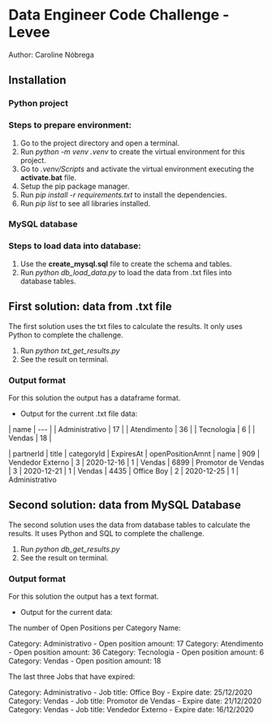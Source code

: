 
# Data Engineer Code Challenge - Levee
Author: Caroline Nóbrega

## Installation
### Python project

### Steps to prepare environment:
1. Go to the project directory and open a terminal. 
2. Run *python -m venv .venv* to create the virtual environment for this project.
3. Go to *.venv/Scripts* and activate the virtual environment executing the **activate.bat** file.
4. Setup the pip package manager.
5. Run *pip install -r requirements.txt* to install the dependencies. 
6. Run *pip list* to see all libraries installed. 

### MySQL database

### Steps to load data into database:
1. Use the **create_mysql.sql** file to create the schema and tables.
2. Run *python db_load_data.py* to load the data from .txt files into database tables.

## First solution: data from .txt file
The first solution uses the txt files to calculate the results. It only uses Python to complete the challenge.

1. Run *python txt_get_results.py*
2. See the result on terminal.

### Output format
For this solution the output has a dataframe format.

- Output for the current .txt file data:

| name           |  ---   | 
| Administrativo | 17     |
| Atendimento    | 36     | 
| Tecnologia     | 6      |
| Vendas         | 18     | 

| partnerId | title              | categoryId | ExpiresAt  | openPositionAmnt | name
| 909       | Vendedor Externo   | 3          | 2020-12-16 | 1                | Vendas
| 6899      | Promotor de Vendas | 3          | 2020-12-21 | 1                | Vendas
| 4435      | Office Boy         | 2          | 2020-12-25 | 1                | Administrativo

## Second solution: data from MySQL Database
The second solution uses the data from database tables to calculate the results. It uses Python and SQL to complete the challenge.

1. Run *python db_get_results.py*
2. See the result on terminal.

### Output format
For this solution the output has a text format.

- Output for the current data:

The number of Open Positions per Category Name: 

Category: Administrativo - Open position amount: 17
Category: Atendimento - Open position amount: 36
Category: Tecnologia - Open position amount: 6
Category: Vendas - Open position amount: 18


The last three Jobs that have expired:

Category: Administrativo - Job title: Office Boy - Expire date: 25/12/2020
Category: Vendas - Job title: Promotor de Vendas - Expire date: 21/12/2020
Category: Vendas - Job title: Vendedor Externo - Expire date: 16/12/2020

